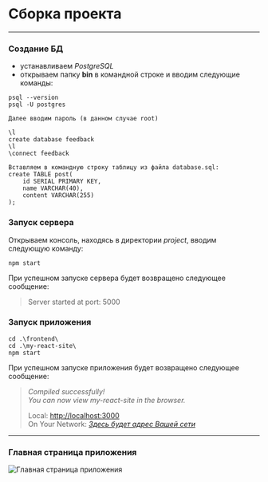 # Сборка проекта
***

### Создание БД

+ устанавливаем *PostgreSQL*
+ открываем папку **bin** в командной строке и вводим следующие команды:
```
psql --version   
psql -U postgres

Далее вводим пароль (в данном случае root)

\l
сreate database feedback
\l
\connect feedback

Вставляем в командную строку таблицу из файла database.sql:
create TABLE post(
    id SERIAL PRIMARY KEY,
    name VARCHAR(40),
    content VARCHAR(255)
);
```

### Запуск сервера  
Открываем консоль, находясь в директории *project*, вводим следующую команду:
```
npm start
```  

При успешном запуске сервера будет возвращено следующее сообщение:
> Server started at port: 5000

### Запуск приложения 
```
cd .\frontend\
cd .\my-react-site\
npm start 
```
При успешном запуске приложения будет возвращено следующее сообщение:
> *Compiled successfully!*  
> *You can now view my-react-site in the browser.*    
> 
>   Local:            [http://localhost:3000](http://localhost:3000)   
>   On Your Network:  *[Здесь будет адрес Вашей сети](/)*

---


### Главная страница приложения   

![Главная страница приложения](//exampleformdfile.png "Главная страница приложения")
